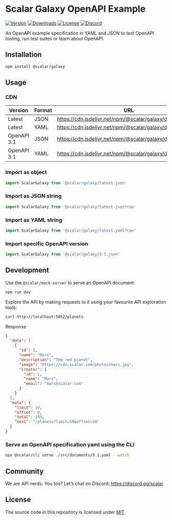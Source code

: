 # Scalar Galaxy OpenAPI Example

[![Version](https://img.shields.io/npm/v/%40scalar/galaxy)](https://www.npmjs.com/package/@scalar/galaxy)
[![Downloads](https://img.shields.io/npm/dm/%40scalar/galaxy)](https://www.npmjs.com/package/@scalar/galaxy)
[![License](https://img.shields.io/npm/l/%40scalar%2Fgalaxy)](https://www.npmjs.com/package/@scalar/galaxy)
[![Discord](https://img.shields.io/discord/1135330207960678410?style=flat&color=5865F2)](https://discord.gg/scalar)

An OpenAPI example specification in YAML and JSON to test OpenAPI tooling, run test suites or learn about OpenAPI.

## Installation

```bash
npm install @scalar/galaxy
```

## Usage

### CDN

| Version     | Format | URL                                                          |
| ----------- | ------ | ------------------------------------------------------------ |
| Latest      | JSON   | https://cdn.jsdelivr.net/npm/@scalar/galaxy/dist/latest.json |
| Latest      | YAML   | https://cdn.jsdelivr.net/npm/@scalar/galaxy/dist/latest.yaml |
| OpenAPI 3.1 | JSON   | https://cdn.jsdelivr.net/npm/@scalar/galaxy/dist/3.1.json    |
| OpenAPI 3.1 | YAML   | https://cdn.jsdelivr.net/npm/@scalar/galaxy/dist/3.1.yaml    |

### Import as object

```ts
import ScalarGalaxy from '@scalar/galaxy/latest.json'
```

### Import as JSON string

```ts
import ScalarGalaxy from '@scalar/galaxy/latest.json?raw'
```

### Import as YAML string

```ts
import ScalarGalaxy from '@scalar/galaxy/latest.yaml?raw'
```

### Import specific OpenAPI version

```ts
import ScalarGalaxy from '@scalar/galaxy/3.1.json'
```

## Development

Use the `@scalar/mock-server` to serve an OpenAPI document:

```bash
npm run dev
```

Explore the API by making requests to it using your favourite API exploration tools:

```bash
curl http://localhost:5052/planets
```

Response

```json
{
  "data": [
    {
      "id": 1,
      "name": "Mars",
      "description": "The red planet",
      "image": "https://cdn.scalar.com/photos/mars.jpg",
      "creator": {
        "id": 1,
        "name": "Marc",
        "email": "marc@scalar.com"
      }
    }
  ],
  "meta": {
    "limit": 10,
    "offset": 0,
    "total": 100,
    "next": "/planets?limit=10&offset=10"
  }
}
```

### Serve an OpenAPI specification yaml using the CLI

```bash
npx @scalar/cli serve ./src/documents/3.1.yaml --watch
```

## Community

We are API nerds. You too? Let’s chat on Discord: <https://discord.gg/scalar>

## License

The source code in this repository is licensed under [MIT](https://github.com/scalar/scalar/blob/main/LICENSE).
